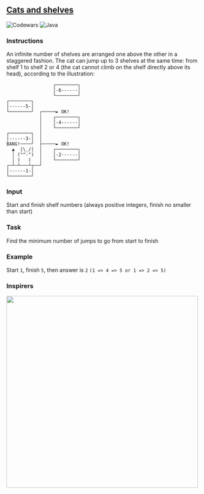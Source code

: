 ## [Cats and shelves](https://www.codewars.com/kata/62c93765cef6f10030dfa92b/train/java)

![Codewars](https://img.shields.io/badge/Codewars-B1361E?style=for-the-badge&logo=codewars&logoColor=grey)
![Java](https://img.shields.io/badge/java-%23ED8B00.svg?style=for-the-badge&logo=java&logoColor=white)


### Instructions
An infinite number of shelves are arranged one above the other in a staggered fashion.
The cat can jump up to 3 shelves at the same time: from shelf 1 to shelf 2 or 4 (the cat cannot climb on the shelf directly above its head), according to the illustration:

```
                 ┌────────┐
                 │-6------│
                 └────────┘
┌────────┐       
│------5-│        
└────────┘  ┌─────► OK!
            │    ┌────────┐
            │    │-4------│
            │    └────────┘
┌────────┐  │
│------3-│  │     
BANG!────┘  ├─────► OK! 
  ▲  |\_/|  │    ┌────────┐
  │ ("^-^)  │    │-2------│
  │ )   (   │    └────────┘
┌─┴─┴───┴┬──┘
│------1-│
└────────┘
```

### Input
Start and finish shelf numbers (always positive integers, finish no smaller than start)

### Task
Find the minimum number of jumps to go from start to finish

### Example
Start ```1```, finish ```5```, then answer is ```2```
```(1 => 4 => 5 or 1 => 2 => 5)```

### Inspirers
<img src='https://i.ibb.co/BymvZtL/Inspirers.jpg' height='500px'>
